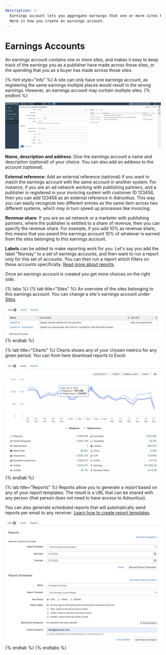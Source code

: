 ```yaml
---
description: >-
  Earnings account lets you aggregate earnings that one or more sites have made.
  Here is how you create an earnings account.
---
```


# Earnings Accounts

An earnings account contains one or more sites, and makes it easy to keep track of the earnings you as a publisher have made across those sites, or the spending that you as a buyer has made across those sites.

{% hint style="info" %}
A site can only have one earnings account, as registering the same earnings multiple places would result in the wrong earnings. However, an earnings account may contain multiple sites.
{% endhint %}

![Example earnings account](../../../.gitbook/assets/201811-advertising-ea.png)

**Name, description and address**: Give the earnings account a name and description \(optional\) of your choice. You can also add an address to the account \(optional\).

**External reference:**  Add an external reference \(optional\) if you want to match the earnings account with the same account in another system. For instance, if you are an ad network working with publishing partners, and a publisher is registered in your invoicing system with customer ID 123456, then you can add 123456 as an external reference in Adnuntius. This way you can easily recognize two different entries as the same item across two different systems, which may in turn speed up processes like invoicing.

**Revenue share**: If you are an ad network or a marketer with publishing partners, where the publisher is entitled to a share of revenue, then you can specify the revenue share. For example, if you add 10% as revenue share, this means that you award this earnings account 10% of whatever is earned from the sites belonging to this earnings account. 

**Labels** can be added to make reporting work for you. Let's say you add the label "Norway" to a set of earnings accounts, and then want to run a report only for this set of accounts. You can then run a report which filters on these accounts specifically. [Read more about reports](../reports/publishing-queries.md).

Once an earnings account is created you get more choices on the right side. 

{% tabs %}
{% tab title="Sites" %}
An overview of the sites belonging to this earnings account. You can change a site's earnings account under [Sites](sites.md).

![Overview of an earnings account&apos;s sites.](../../../.gitbook/assets/202003-ea-sites.png)
{% endtab %}

{% tab title="Charts" %}
Charts shows any of your chosen metrics for any given period. You can from here download reports to Excel. 

![Example earnings account chart.](../../../.gitbook/assets/202003-ea-charts.png)
{% endtab %}

{% tab title="Reports" %}
Reports allow you to generate a report based on any of your report templates. The result is a URL that can be shared with any person \(that person does not need to have access to Adnuntius\). 

You can also generate scheduled reports that will automatically send reports per email to any receiver. [Learn how to create report templates](../reports/reports-templates-and-schedules.md). 

![Creating reports and scheduled reports for earnings accounts.](../../../.gitbook/assets/202003-ea-reports.png)
{% endtab %}
{% endtabs %}

